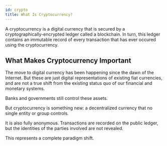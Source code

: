 ```yaml
---
id: crypto
title: What Is Cryptocurrency?
---
```


A cryptocurrency is a digital currency that is secured by a cryptographically-encrypted ledger called a blockchain. In turn, this ledger contains an immutable record of every transaction that has ever occured using the cryptocurrency.

## What Makes Cryptocurrency Important

The move to digital currency has been happening since the dawn of the Internet. But these are just digital representations of existing fiat currencies, and are not a true shift from the existing status quo of our financial and monetary systems.

Banks and governments still control these assets.

But cryptocurrency is something new: a decentralized currency that no single entity or group controls.

It is also fully anonymous. Transactions are recorded on the public ledger, but the identities of the parties involved are not revealed.

This represents a complete paradigm shift.
